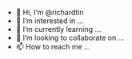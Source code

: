 - 👋 Hi, I’m @richardtin
- 👀 I’m interested in ...
- 🌱 I’m currently learning ...
- 💞️ I’m looking to collaborate on ...
- 📫 How to reach me ...

<!---
richardtin/richardtin is a ✨ special ✨ repository because its `README.md` (this file) appears on your GitHub profile.
You can click the Preview link to take a look at your changes.
--->
